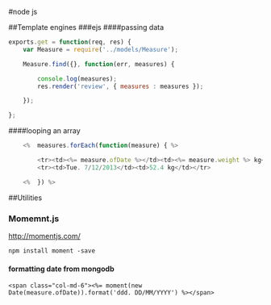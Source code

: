 #node js


##Template engines
###ejs
####passing data
```javascript
exports.get = function(req, res) {
	var Measure = require('../models/Measure');

	Measure.find({}, function(err, measures) {

		console.log(measures);
		res.render('review', { measures : measures });

	});

};
```

####looping an array
```javascript
	<%  measures.forEach(function(measure) { %>

		<tr><td><%= measure.ofDate %></td><td><%= measure.weight %> kg</td></tr>
		<tr><td>Tue. 7/12/2013</td><td>52.4 kg</td></tr>

	<%	}) %>
```

##Utilities
### Momemnt.js
http://momentjs.com/

```
npm install moment -save
```

#### formatting date from mongodb
```
<span class="col-md-6"><%= moment(new Date(measure.ofDate)).format('ddd. DD/MM/YYYY') %></span>
```